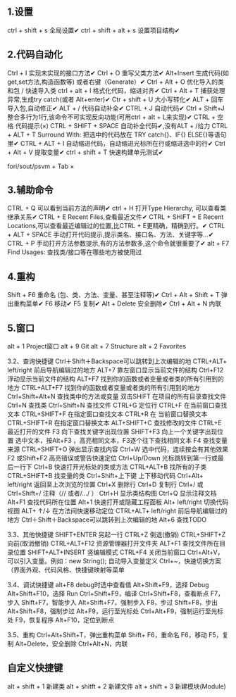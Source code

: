 ## 1.设置
ctrl + shift + s						全局设置✔
ctrl + shift + alt + s					设置项目结构✔

## 2.代码自动化
Ctrl + I                                实现未实现的接口方法✔
Ctrl + O                                重写父类方法✔
Alt+Insert                              生成代码(如get,set方法,构造函数等) 或者右键（Generate）✔
Ctrl + Alt + O                          优化导入的类和包 / 快速导入类
ctrl + alt + l						    格式化代码，缩进对齐✔
Ctrl + Alt + T                          捕获处理异常,生成try catch(或者 Alt+enter)✔
Ctr + shift + U                         大小写转化✔
ALT +   回车                             导入包,自动修正✔
ALT + /                                 代码自动补全✔
CTRL + J                                自动代码✔
Ctrl + Shift+J                          整合多行为1行,该命令不可实现反向功能(可用ctrl + alt + L来实现)✔
CTRL + 空格                              代码提示(×)
CTRL + SHIFT + SPACE                    自动补全代码✔,没有ALT + /给力
CTRL + ALT + T                          Surround With: 把选中的代码放在 TRY catch{}、IF{} ELSE{}等语句里✔
CTRL + ALT + I                          自动缩进代码，自动缩进光标所在行或缩进选中的行✔
Ctrl + Alt + V                          提取变量✔
ctrl + shift + T                        快速构建单元测试✔

fori/sout/psvm + Tab                    ×

## 3.辅助命令
CTRL + Q                                可以看到当前方法的声明✔
ctrl + H                                打开Type Hierarchy, 可以查看类继承关系✔
CTRL + E                                Recent Files,查看最近文件✔
CTRL + SHIFT + E                        Recent Locations,可以查看最近编辑过的位置,比CTRL + E更精确，精确到行。✔
CTRL + ALT + SPACE                      手动打开代码提示,提示类名、接口名、方法、关键字等...✔
CTRL + P                                手动打开方法参数提示,有的方法参数多,这个命令就很重要了✔
alt + F7                                Find Usages: 查找类/接口等在哪些地方被使用过

## 4.重构
Shift + F6                              重命名 (包、类、方法、变量、甚至注释等)✔
Ctrl + Alt + Shift + T                  弹出重构菜单✔
F6                                      移动✔
F5                                      复制✔
Alt + Delete                            安全删除✔
Ctrl + Alt + N                          内联

## 5.窗口
alt + 1                                 Project窗口
alt + 9                                 Git
alt + 7                                 Structure
alt + 2                                 Favorites

3.2、查询快捷键
Ctrl＋Shift＋Backspace可以跳转到上次编辑的地
CTRL+ALT+ left/right 前后导航编辑过的地方
ALT+7 靠左窗口显示当前文件的结构
Ctrl+F12 浮动显示当前文件的结构
ALT+F7 找到你的函数或者变量或者类的所有引用到的地方
CTRL+ALT+F7 找到你的函数或者变量或者类的所有引用到的地方
Ctrl+Shift+Alt+N 查找类中的方法或变量
双击SHIFT 在项目的所有目录查找文件
Ctrl+N 查找类
Ctrl+Shift+N 查找文件
CTRL+G 定位行
CTRL+F 在当前窗口查找文本
CTRL+SHIFT+F 在指定窗口查找文本
CTRL+R 在 当前窗口替换文本
CTRL+SHIFT+R 在指定窗口替换文本
ALT+SHIFT+C 查找修改的文件
CTRL+E 最近打开的文件
F3 向下查找关键字出现位置
SHIFT+F3 向上一个关键字出现位置
选中文本，按Alt+F3 ，高亮相同文本，F3逐个往下查找相同文本
F4 查找变量来源
CTRL+SHIFT+O 弹出显示查找内容
Ctrl+W 选中代码，连续按会有其他效果
F2 或Shift+F2 高亮错误或警告快速定位
Ctrl+Up/Down 光标跳转到第一行或最后一行下
Ctrl+B 快速打开光标处的类或方法
CTRL+ALT+B 找所有的子类
CTRL+SHIFT+B 找变量的类
Ctrl+Shift+上下键 上下移动代码
Ctrl+Alt+ left/right 返回至上次浏览的位置
Ctrl+X 删除行
Ctrl+D 复制行
Ctrl+/ 或 Ctrl+Shift+/ 注释（// 或者/…/ ）
Ctrl+H 显示类结构图
Ctrl+Q 显示注释文档
Alt+F1 查找代码所在位置
Alt+1 快速打开或隐藏工程面板
Alt+ left/right 切换代码视图
ALT+ ↑/↓ 在方法间快速移动定位
CTRL+ALT+ left/right 前后导航编辑过的地方
Ctrl＋Shift＋Backspace可以跳转到上次编辑的地
Alt+6 查找TODO

3.3、其他快捷键
SHIFT+ENTER 另起一行
CTRL+Z 倒退(撤销)
CTRL+SHIFT+Z 向前(取消撤销)
CTRL+ALT+F12 资源管理器打开文件夹
ALT+F1 查找文件所在目录位置
SHIFT+ALT+INSERT 竖编辑模式
CTRL+F4 关闭当前窗口
Ctrl+Alt+V，可以引入变量。例如：new String(); 自动导入变量定义
Ctrl+~，快速切换方案（界面外观、代码风格、快捷键映射等菜单

3.4、调试快捷键
alt+F8 debug时选中查看值
Alt+Shift+F9，选择 Debug
Alt+Shift+F10，选择 Run
Ctrl+Shift+F9，编译
Ctrl+Shift+F8，查看断点
F7，步入
Shift+F7，智能步入
Alt+Shift+F7，强制步入
F8，步过
Shift+F8，步出
Alt+Shift+F8，强制步过
Alt+F9，运行至光标处
Ctrl+Alt+F9，强制运行至光标处
F9，恢复程序
Alt+F10，定位到断点

3.5、重构
Ctrl+Alt+Shift+T，弹出重构菜单
Shift+  F6，重命名
F6，移动
F5，复制
Alt+Delete，安全删除
Ctrl+Alt+N，内联

## 自定义快捷键
alt + shift + 1                     新建类
alt + shitft + 2                    新建文件
alt + shift + 3                     新建模块(Module)